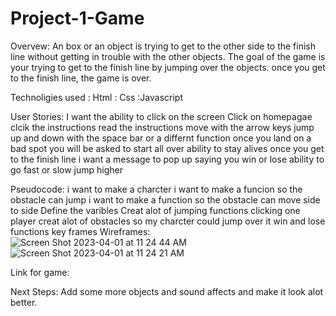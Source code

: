 # Project-1-Game
Overvew: An box or an object is trying to get to the other side to the finish line without getting in trouble with the other objects. The goal of the game is your trying to get to the finish line by jumping over the objects. once you get to the finish line, the game is over.

Technoligies used
: Html
: Css
:Javascript


User Stories: I want the ability to click on the screen
Click on homepagae
clcik the instructions
read the instructions
move  with the arrow keys
jump up and down with the space bar or a differnt function
once you land on a bad spot you will be asked to start all over
ability to stay alives
once you get to the finish line i want a message to pop up saying you win or lose
ability to go fast or slow
jump higher

Pseudocode: 
i want to make a charcter
i want to make a funcion so the obstacle can jump
i want to make a function so the obstacle can move side to side
Define the varibles
Creat alot of jumping functions
clicking one player
creat alot of obstacles so my charcter could jump over it
win and lose functions
key frames
Wireframes:
![Screen Shot 2023-04-01 at 11 24 44 AM](https://user-images.githubusercontent.com/119077836/229302694-eadcfb0d-842b-48cc-a7df-90291631413f.png)
![Screen Shot 2023-04-01 at 11 24 21 AM](https://user-images.githubusercontent.com/119077836/229302699-322760a2-4920-463b-95f7-e1828a4cc903.png)

Link for game: 

Next Steps: Add some more objects and sound affects and make it look alot better.
